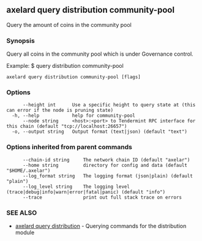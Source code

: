 ## axelard query distribution community-pool

Query the amount of coins in the community pool

### Synopsis

Query all coins in the community pool which is under Governance control.

Example:
$ <appd> query distribution community-pool

```
axelard query distribution community-pool [flags]
```

### Options

```
      --height int      Use a specific height to query state at (this can error if the node is pruning state)
  -h, --help            help for community-pool
      --node string     <host>:<port> to Tendermint RPC interface for this chain (default "tcp://localhost:26657")
  -o, --output string   Output format (text|json) (default "text")
```

### Options inherited from parent commands

```
      --chain-id string     The network chain ID (default "axelar")
      --home string         directory for config and data (default "$HOME/.axelar")
      --log_format string   The logging format (json|plain) (default "plain")
      --log_level string    The logging level (trace|debug|info|warn|error|fatal|panic) (default "info")
      --trace               print out full stack trace on errors
```

### SEE ALSO

* [axelard query distribution](axelard_query_distribution.md)	 - Querying commands for the distribution module

